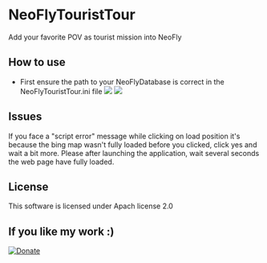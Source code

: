 # NeoFlyTouristTour
Add your favorite POV as tourist mission into NeoFly

## How to use
* First ensure the path to your NeoFlyDatabase is correct in the NeoFlyTouristTour.ini file
![](NeoFlyTouristPOI1.gif)
![](NeoFlyTouristPOI2.gif)

## Issues
If you face a "script error" message while clicking on load position it's because the bing map wasn't fully loaded before you clicked, click yes and wait a bit more. 
Please after launching the application, wait several seconds the web page have fully loaded.

## License
This software is licensed under Apach license 2.0

## If you like my work :)
[![Donate](https://img.shields.io/badge/Donate-PayPal-green.svg)](https://www.paypal.com/cgi-bin/webscr?cmd=_s-xclick&hosted_button_id=G3F8XX7KXN6QQ)
